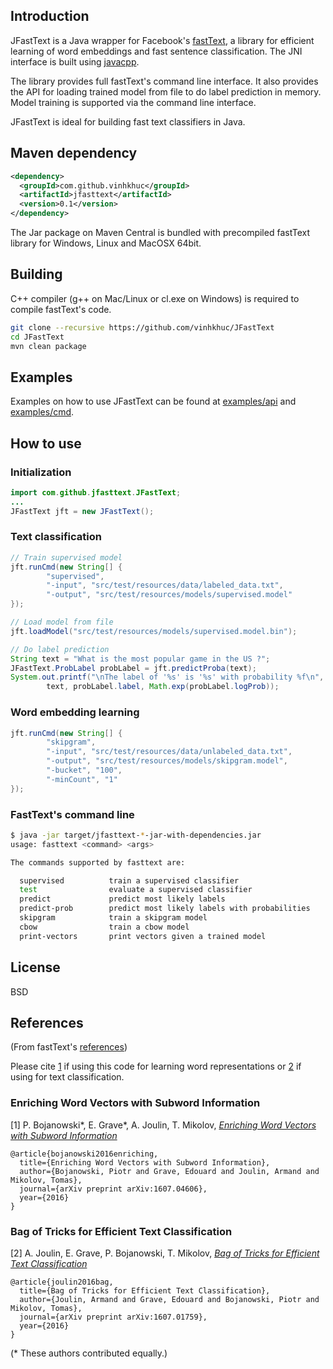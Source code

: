 ## Introduction
JFastText is a Java wrapper for Facebook's [fastText](https://github.com/facebookresearch/fastText), 
a library for efficient learning of word embeddings and fast sentence classification. The JNI interface
is built using [javacpp](https://github.com/bytedeco/javacpp).

The library provides full fastText's command line interface. It also provides the API for
loading trained model from file to do label prediction in memory. Model training is supported
via the command line interface.

JFastText is ideal for building fast text classifiers in Java.

## Maven dependency
```xml
<dependency>
  <groupId>com.github.vinhkhuc</groupId>
  <artifactId>jfasttext</artifactId>
  <version>0.1</version>
</dependency>
```
The Jar package on Maven Central is bundled with precompiled fastText library for Windows, Linux and
MacOSX 64bit.

## Building
C++ compiler (g++ on Mac/Linux or cl.exe on Windows) is required to compile fastText's code.

```bash
git clone --recursive https://github.com/vinhkhuc/JFastText
cd JFastText
mvn clean package
```

## Examples
Examples on how to use JFastText can be found at [examples/api](examples/api) and [examples/cmd](examples/cmd).

## How to use

### Initialization

```java
import com.github.jfasttext.JFastText;
...
JFastText jft = new JFastText();
```

### Text classification
```java
// Train supervised model
jft.runCmd(new String[] {
        "supervised",
        "-input", "src/test/resources/data/labeled_data.txt",
        "-output", "src/test/resources/models/supervised.model"
});

// Load model from file
jft.loadModel("src/test/resources/models/supervised.model.bin");

// Do label prediction
String text = "What is the most popular game in the US ?";
JFastText.ProbLabel probLabel = jft.predictProba(text);
System.out.printf("\nThe label of '%s' is '%s' with probability %f\n",
        text, probLabel.label, Math.exp(probLabel.logProb));
``` 
 
### Word embedding learning
```java
jft.runCmd(new String[] {
        "skipgram",
        "-input", "src/test/resources/data/unlabeled_data.txt",
        "-output", "src/test/resources/models/skipgram.model",
        "-bucket", "100",
        "-minCount", "1"
});
```

### FastText's command line
```bash
$ java -jar target/jfasttext-*-jar-with-dependencies.jar
usage: fasttext <command> <args>

The commands supported by fasttext are:

  supervised          train a supervised classifier
  test                evaluate a supervised classifier
  predict             predict most likely labels
  predict-prob        predict most likely labels with probabilities
  skipgram            train a skipgram model
  cbow                train a cbow model
  print-vectors       print vectors given a trained model
```

## License
BSD

## References
(From fastText's [references](https://github.com/facebookresearch/fastText#references))

Please cite [1](#enriching-word-vectors-with-subword-information) if using this code for learning word representations or [2](#bag-of-tricks-for-efficient-text-classification) if using for text classification.

### Enriching Word Vectors with Subword Information

[1] P. Bojanowski\*, E. Grave\*, A. Joulin, T. Mikolov, [*Enriching Word Vectors with Subword Information*](https://arxiv.org/abs/1607.04606)

```
@article{bojanowski2016enriching,
  title={Enriching Word Vectors with Subword Information},
  author={Bojanowski, Piotr and Grave, Edouard and Joulin, Armand and Mikolov, Tomas},
  journal={arXiv preprint arXiv:1607.04606},
  year={2016}
}
```

### Bag of Tricks for Efficient Text Classification

[2] A. Joulin, E. Grave, P. Bojanowski, T. Mikolov, [*Bag of Tricks for Efficient Text Classification*](https://arxiv.org/abs/1607.01759)

```
@article{joulin2016bag,
  title={Bag of Tricks for Efficient Text Classification},
  author={Joulin, Armand and Grave, Edouard and Bojanowski, Piotr and Mikolov, Tomas},
  journal={arXiv preprint arXiv:1607.01759},
  year={2016}
}
```

(\* These authors contributed equally.)

